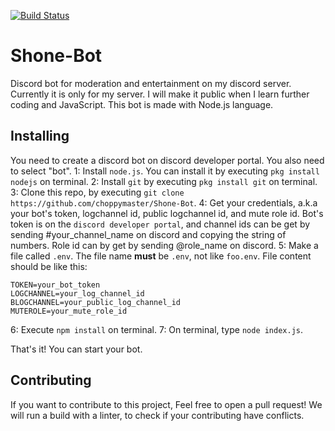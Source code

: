 [![Build Status](https://travis-ci.org/choppymaster/Shone-Bot.svg?branch=bot)](https://travis-ci.org/choppymaster/Shone-Bot)
# Shone-Bot
Discord bot for moderation and entertainment on my discord server. Currently it is only for my server. I will make it public when I learn further coding and JavaScript.
This bot is made with Node.js language. 

## Installing 
You need to create a discord bot on discord developer portal. You also need to select "bot".
1: Install `node.js`. You can install it by executing `pkg install nodejs` on terminal.
2: Install `git` by executing `pkg install git` on terminal.
3: Clone this repo, by executing `git clone https://github.com/choppymaster/Shone-Bot`. 
4: Get your credentials, a.k.a your bot's token, logchannel id, public logchannel id, and mute role id. Bot's token is on the `discord developer portal`, and channel ids can be get by sending \#your_channel_name on discord and copying the string of numbers. Role id can by get by sending \@role_name on discord.
5: Make a file called `.env`. The file name **must** be `.env`, not like `foo.env`. File content should be like this: 
   ```
TOKEN=your_bot_token
LOGCHANNEL=your_log_channel_id
BLOGCHANNEL=your_public_log_channel_id
MUTEROLE=your_mute_role_id
   ```
6: Execute `npm install` on terminal.
7: On terminal, type `node index.js`. 

That's it! You can start your bot.

## Contributing

If you want to contribute to this project, Feel free to open a pull request! We will run a build with a linter, to check if your contributing have conflicts.
